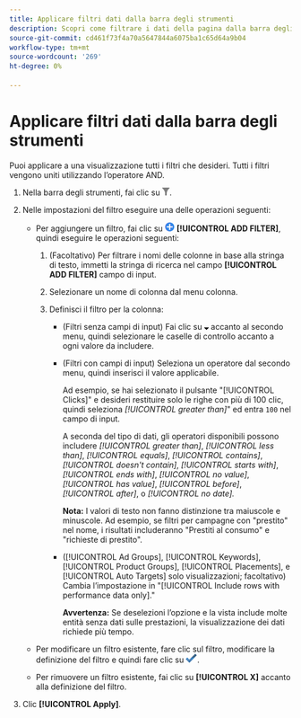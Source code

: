 ```yaml
---
title: Applicare filtri dati dalla barra degli strumenti
description: Scopri come filtrare i dati della pagina dalla barra degli strumenti.
source-git-commit: cd461f73f4a70a5647844a6075ba1c65d64a9b04
workflow-type: tm+mt
source-wordcount: '269'
ht-degree: 0%

---
```


# Applicare filtri dati dalla barra degli strumenti

Puoi applicare a una visualizzazione tutti i filtri che desideri. Tutti i filtri vengono uniti utilizzando l’operatore AND.

1. Nella barra degli strumenti, fai clic su ![Filtro](/help/search-social-commerce/assets/filter.png "Filtro").

1. Nelle impostazioni del filtro eseguire una delle operazioni seguenti:

   * Per aggiungere un filtro, fai clic su ![Aggiungi filtro](/help/search-social-commerce/assets/add.png "Aggiungi filtro") **[!UICONTROL ADD FILTER]**, quindi eseguire le operazioni seguenti:

      1. (Facoltativo) Per filtrare i nomi delle colonne in base alla stringa di testo, immetti la stringa di ricerca nel campo **[!UICONTROL ADD FILTER]** campo di input.

      1. Selezionare un nome di colonna dal menu colonna.

      1. Definisci il filtro per la colonna:

         * (Filtri senza campi di input) Fai clic su ![Freccia giù](/help/search-social-commerce/assets/arrow-down-expand.png "Freccia giù") accanto al secondo menu, quindi selezionare le caselle di controllo accanto a ogni valore da includere.

         * (Filtri con campi di input) Seleziona un operatore dal secondo menu, quindi inserisci il valore applicabile.

            Ad esempio, se hai selezionato il pulsante &quot;[!UICONTROL Clicks]&quot; e desideri restituire solo le righe con più di 100 clic, quindi seleziona *[!UICONTROL greater than]*&quot; ed entra `100` nel campo di input.

            A seconda del tipo di dati, gli operatori disponibili possono includere *[!UICONTROL greater than]*, *[!UICONTROL less than]*, *[!UICONTROL equals]*, *[!UICONTROL contains]*, *[!UICONTROL doesn't contain]*, *[!UICONTROL starts with]*, *[!UICONTROL ends with]*, *[!UICONTROL no value]*, *[!UICONTROL has value]*, *[!UICONTROL before]*, *[!UICONTROL after]*, o *[!UICONTROL no date].*

            **Nota:** I valori di testo non fanno distinzione tra maiuscole e minuscole. Ad esempio, se filtri per campagne con &quot;prestito&quot; nel nome, i risultati includeranno &quot;Prestiti al consumo&quot; e &quot;richieste di prestito&quot;.

         * ([!UICONTROL Ad Groups], [!UICONTROL Keywords], [!UICONTROL Product Groups], [!UICONTROL Placements], e [!UICONTROL Auto Targets] solo visualizzazioni; facoltativo) Cambia l’impostazione in &quot;[!UICONTROL Include rows with performance data only].&quot;

            **Avvertenza:** Se deselezioni l’opzione e la vista include molte entità senza dati sulle prestazioni, la visualizzazione dei dati richiede più tempo.
   * Per modificare un filtro esistente, fare clic sul filtro, modificare la definizione del filtro e quindi fare clic su ![Aggiorna filtro](/help/search-social-commerce/assets/select.png "Aggiorna filtro").

   * Per rimuovere un filtro esistente, fai clic su **[!UICONTROL X]** accanto alla definizione del filtro.


1. Clic **[!UICONTROL Apply]**.

